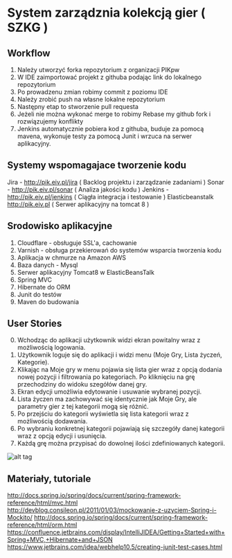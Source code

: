 System zarządznia kolekcją gier ( SZKG )
==============

Workflow
--------------
1. Należy utworzyć forka repozytorium z organizacji PIKpw
2. W IDE zaimportować projekt z githuba podając link do lokalnego repozytorium
3. Po prowadzenu zmian robimy commit z poziomu IDE
4. Należy zrobić push na własne lokalne repozytorium
5. Następny etap to stworzenie pull requesta
6. Jeżeli nie można wykonać merge to robimy Rebase my github fork i rozwiązujemy konflikty
7. Jenkins automatycznie pobiera kod z githuba, buduje za pomocą mavena, wykonuje testy za pomocą Junit i wrzuca na serwer aplikacyjny.

Systemy wspomagajace tworzenie kodu
--------------
Jira - http://pik.eiv.pl/jira ( Backlog projektu i zarządzanie zadaniami )
Sonar - http://pik.eiv.pl/sonar ( Analiza jakości kodu )
Jenkins - http://pik.eiv.pl/jenkins ( Ciągła integracja i testowanie )
Elasticbeanstalk http://pik.eiv.pl ( Serwer aplikacyjny na tomcat 8 )

Srodowisko aplikacyjne
--------------
1. Cloudflare - obsługuje SSL'a, cachowanie
2. Varnish - obsługa przekierowań do systemów wsparcia tworzenia kodu
3. Aplikacja w chmurze na Amazon AWS
4. Baza danych - Mysql
5. Serwer aplikacyjny Tomcat8 w ElasticBeansTalk
6. Spring MVC
7. Hibernate do ORM
8. Junit do testów
9. Maven do budowania

User Stories
--------------
0. Wchodząc do aplikacji użytkownik widzi ekran powitalny wraz z możliwością logowania.
1. Użytkownik loguje się do aplikacji i widzi menu (Moje Gry, Lista życzeń, Kategorie).
2. Klikając na Moje gry w menu pojawia się lista gier wraz z opcją dodania nowej pozycji i filtrowania po kategoriach. Po kliknięciu na grę przechodziny do widoku szegółów danej gry.
3. Ekran edycji umożliwia edytowanie i usuwanie wybranej pozycji.
4. Lista życzen ma zachowywać się identycznie jak Moje Gry, ale parametry gier z tej kategorii mogą się różnić.
5. Po przejściu do kategorii wyświetla się lista kategorii wraz z możliwością dodawania.
6. Po wybraniu konkretnej kategorii pojawiają się szczegóły danej kategorii wraz z opcją edycji i usunięcia.
7. Każdą grę można przypisać do dowolnej ilości zdefiniowanych kategorii.

![alt tag](https://slack-files.com/files-tmb/T03PZ3B5A-F04PR43UJ-edc4098605/pik-szkg-zadania__1__1024.png)

Materiały, tutoriale
-------------
http://docs.spring.io/spring/docs/current/spring-framework-reference/html/mvc.html
http://devblog.consileon.pl/2011/01/03/mockowanie-z-uzyciem-Spring-i-Mockito/
http://docs.spring.io/spring/docs/current/spring-framework-reference/html/orm.html
https://confluence.jetbrains.com/display/IntelliJIDEA/Getting+Started+with+Spring+MVC,+Hibernate+and+JSON
https://www.jetbrains.com/idea/webhelp10.5/creating-junit-test-cases.html
